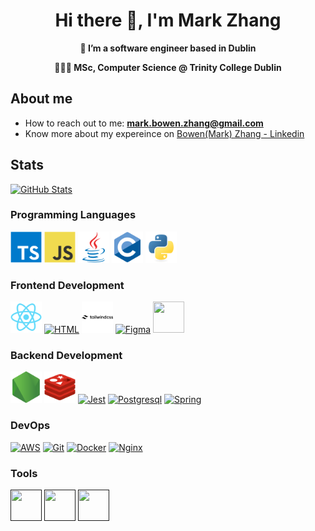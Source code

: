 <div align="center">

# Hi there 👋, I'm Mark Zhang

**🔭 I’m a software engineer based in Dublin**

**🧑🏻‍💻 MSc, Computer Science @ Trinity College Dublin**

</div>

## About me

- How to reach out to me: **<mark.bowen.zhang@gmail.com>**
- Know more about my expereince on [Bowen(Mark) Zhang - Linkedin](https://www.linkedin.com/in/bowen-mark-zhang-36997617b/)

## Stats

[<img src="https://github-readme-stats.vercel.app/api?username=MarekZhang&theme=light&hide_border=true&show_icons=true&disable_animations=true&count_private=true" alt="GitHub Stats" width="480" />](https://github.com/anuraghazra/github-readme-stats)  

### Programming Languages

[<img src="https://raw.githubusercontent.com/devicons/devicon/master/icons/typescript/typescript-original.svg" alt="TypeScript" width="50" height="50" />](https://www.typescriptlang.org)
[<img src="https://raw.githubusercontent.com/devicons/devicon/master/icons/javascript/javascript-original.svg" alt="JavaScript" width="50" height="50" />](https://www.javascript.com)
[<img src="https://raw.githubusercontent.com/devicons/devicon/master/icons/java/java-original.svg" alt="Java" width="50" height="50" />](https://www.java.com)
[<img src="https://raw.githubusercontent.com/devicons/devicon/master/icons/c/c-original.svg" alt="C" width="50" height="50" />](https://www.iso.org/standard/74528.html)
[<img src="https://raw.githubusercontent.com/devicons/devicon/master/icons/python/python-original.svg" alt="Python" width="50" height="50" />](https://www.python.org)

### Frontend Development

[<img src="https://raw.githubusercontent.com/devicons/devicon/master/icons/react/react-original.svg" alt="React" width="50" height="50" />](https://react.dev/)
[<img src="https://cdn.jsdelivr.net/gh/devicons/devicon/icons/html5/html5-original-wordmark.svg" alt="HTML" width="50" height="50"/>]()
[<img src="https://github.com/devicons/devicon/blob/v2.16.0/icons/tailwindcss/tailwindcss-plain-wordmark.svg" alt="Tailwind CSS" width="50" height="50" />](https://tailwindcss.com)
[<img src="https://cdn.jsdelivr.net/gh/devicons/devicon/icons/figma/figma-original.svg" alt="Figma" width="50" height="50" />](https://figma.com)
[<img src="https://cdn.jsdelivr.net/gh/devicons/devicon/icons/nextjs/nextjs-original-wordmark.svg" width="50" height="50" />](https://nextjs.org)
          
          

### Backend Development

[<img src="https://raw.githubusercontent.com/devicons/devicon/master/icons/nodejs/nodejs-original.svg" alt="Node.js" width="50" height="50" />](https://nodejs.org)
[<img src="https://raw.githubusercontent.com/devicons/devicon/master/icons/redis/redis-original.svg" alt="Redis" width="50" height="50" />](https://redis.io)
[<img src="https://cdn.jsdelivr.net/gh/devicons/devicon/icons/jest/jest-plain.svg" alt="Jest" width="50" height="50"/>](https://jestjs.io/)
[<img src="https://cdn.jsdelivr.net/gh/devicons/devicon/icons/postgresql/postgresql-original-wordmark.svg" alt="Postgresql" width="50" height="50"/>](https://www.postgresql.org/)
[<img src="https://cdn.jsdelivr.net/gh/devicons/devicon/icons/spring/spring-original.svg" alt="Spring" width="50" height="50"/>]()
          
### DevOps
[<img src="https://cdn.jsdelivr.net/gh/devicons/devicon/icons/amazonwebservices/amazonwebservices-original-wordmark.svg" alt="AWS" width="50" height="50" />]()
[<img src="https://cdn.jsdelivr.net/gh/devicons/devicon/icons/git/git-original.svg" alt="Git" width="50" height="50" />]()
[<img src="https://cdn.jsdelivr.net/gh/devicons/devicon/icons/docker/docker-original-wordmark.svg" alt="Docker" width="50" height="50" />]()
[<img src="https://cdn.jsdelivr.net/gh/devicons/devicon/icons/nginx/nginx-original.svg" alt="Nginx" width="50" height="50" />]()
          

### Tools
[<img src="https://cdn.jsdelivr.net/gh/devicons/devicon/icons/vim/vim-original.svg"  width="50" height="50"/>]()
[<img src="https://cdn.jsdelivr.net/gh/devicons/devicon/icons/vscode/vscode-original.svg"  width="50" height="50"/>]()
[<img src="https://cdn.jsdelivr.net/gh/devicons/devicon/icons/jetbrains/jetbrains-original.svg" width="50" height="50"/>]()
          
          
          
          

          
          
